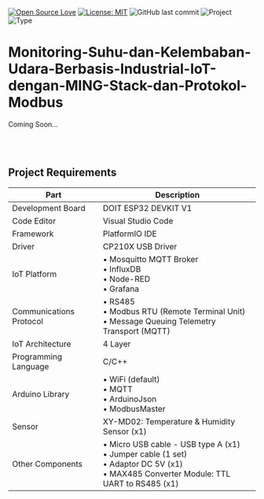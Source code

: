[![Open Source Love](https://badges.frapsoft.com/os/v1/open-source.svg?style=flat)](https://github.com/ellerbrock/open-source-badges/)
[![License: MIT](https://img.shields.io/badge/License-MIT-blue.svg?logo=github&color=%23F7DF1E)](https://opensource.org/licenses/MIT)
![GitHub last commit](https://img.shields.io/github/last-commit/cakraawijaya/Monitoring-Suhu-dan-Kelembaban-Udara-Berbasis-Industrial-IoT-dengan-MING-Stack-dan-Protokol-Modbus?logo=Codeforces&logoColor=white&color=%23F7DF1E)
![Project](https://img.shields.io/badge/Project-ESP32-light.svg?style=flat&logo=espressif&logoColor=white&color=%23F7DF1E)
![Type](https://img.shields.io/badge/Type-Personal%20Experiment-light.svg?style=flat&logo=gitbook&logoColor=white&color=%23F7DF1E)

# Monitoring-Suhu-dan-Kelembaban-Udara-Berbasis-Industrial-IoT-dengan-MING-Stack-dan-Protokol-Modbus
Coming Soon...

<br><br>

## Project Requirements
| Part | Description |
| --- | --- |
| Development Board | DOIT ESP32 DEVKIT V1 |
| Code Editor | Visual Studio Code | 
| Framework | PlatformIO IDE |
| Driver | CP210X USB Driver |
| IoT Platform | • Mosquitto MQTT Broker<br>• InfluxDB<br>• Node-RED<br>• Grafana |
| Communications Protocol | • RS485<br>• Modbus RTU (Remote Terminal Unit)<br>• Message Queuing Telemetry Transport (MQTT) |
| IoT Architecture | 4 Layer |
| Programming Language | C/C++ |
| Arduino Library | • WiFi (default)<br>• MQTT<br>• ArduinoJson<br>• ModbusMaster |
| Sensor | XY-MD02: Temperature & Humidity Sensor (x1) |
| Other Components | • Micro USB cable - USB type A (x1)<br>• Jumper cable (1 set)<br>• Adaptor DC 5V (x1)<br>• MAX485 Converter Module: TTL UART to RS485 (x1) |

<br><br>
